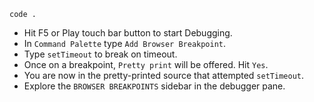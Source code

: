 ```
code .
```

- Hit F5 or Play touch bar button to start Debugging.
- In `Command Palette` type `Add Browser Breakpoint`.
- Type `setTimeout` to break on timeout.
- Once on a breakpoint, `Pretty print` will be offered. Hit `Yes`.
- You are now in the pretty-printed source that attempted `setTimeout`.
- Explore the `BROWSER BREAKPOINTS` sidebar in the debugger pane.
